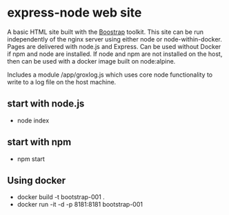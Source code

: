 # express-node web site
A basic HTML site built with the [Boostrap](https://getbootstrap.com/) toolkit. This site can be run independently of the nginx server using either node or node-within-docker.  Pages are delivered with node.js and Express.  Can be used without Docker if npm and node are installed.  If node and npm are not installed on the host, then can be used with a docker image built on node:alpine.  

Includes a module /app/groxlog.js which uses core node functionality to write to a log file on the host machine.

## start with node.js
* node index

## start with npm
* npm start

## Using docker
* docker build -t bootstrap-001 .
* docker run -it -d -p 8181:8181 bootstrap-001
